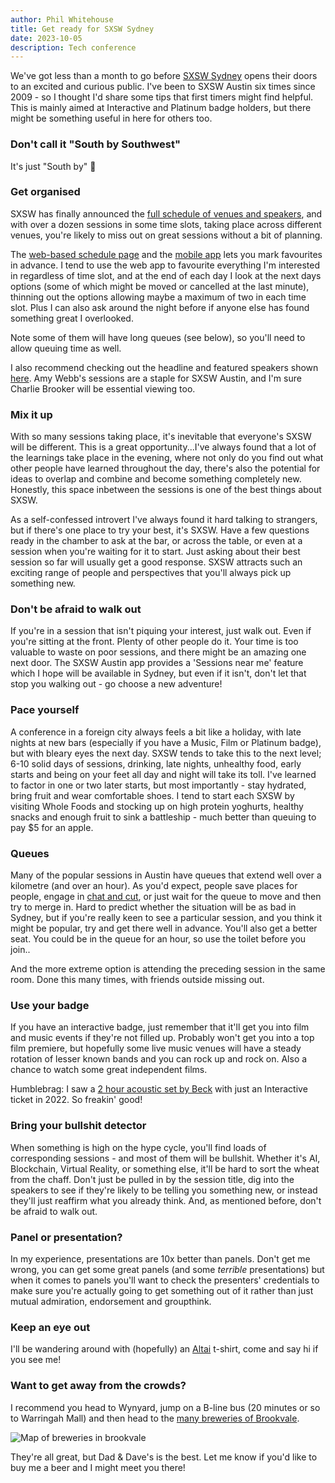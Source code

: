 ```yaml
---
author: Phil Whitehouse
title: Get ready for SXSW Sydney
date: 2023-10-05
description: Tech conference
---
```


We've got less than a month to go before [SXSW Sydney](https://sxswsydney.com) opens their doors to an excited and curious public. I've been to SXSW Austin six times since 2009 - so I thought I'd share some tips that first timers might find helpful. This is mainly aimed at Interactive and Platinum badge holders, but there might be something useful in here for others too.

### Don't call it "South by Southwest"
It's just "South by" 🤠

### Get organised
SXSW has finally announced the [full schedule of venues and speakers](https://schedule.sxswsydney.com/), and with over a dozen sessions in some time slots, taking place across different venues, you're likely to miss out on great sessions without a bit of planning.

The [web-based schedule page](https://schedule.sxswsydney.com/) and the [mobile app](https://live.eventbase.com/app-download?event=sxswsydney2023) lets you mark favourites in advance. I tend to use the web app to favourite everything I'm interested in regardless of time slot, and at the end of each day I look at the next days options (some of which might be moved or cancelled at the last minute), thinning out the options allowing maybe a maximum of two in each time slot. Plus I can also ask around the night before if anyone else has found something great I overlooked.

Note some of them will have long queues (see below), so you'll need to allow queuing time as well.

I also recommend checking out the headline and featured speakers shown [here](https://sxswsydney.com/sxsw-2023/sxsw-sydney-conferences/). Amy Webb's sessions are a staple for SXSW Austin, and I'm sure Charlie Brooker will be essential viewing too. 

### Mix it up
With so many sessions taking place, it's inevitable that everyone's SXSW will be different. This is a great opportunity...I've always found that a lot of the learnings take place in the evening, where not only do you find out what other people have learned throughout the day, there's also the potential for ideas to overlap and combine and become something completely new. Honestly, this space inbetween the sessions is one of the best things about SXSW.

As a self-confessed introvert I've always found it hard talking to strangers, but if there's one place to try your best, it's SXSW. Have a few questions ready in the chamber to ask at the bar, or across the table, or even at a session when you're waiting for it to start. Just asking about their best session so far will usually get a good response. SXSW attracts such an exciting range of people and perspectives that you'll always pick up something new.

### Don't be afraid to walk out
If you're in a session that isn't piquing your interest, just walk out. Even if you're sitting at the front. Plenty of other people do it. Your time is too valuable to waste on poor sessions, and there might be an amazing one next door. The SXSW Austin app provides a 'Sessions near me' feature which I hope will be available in Sydney, but even if it isn't, don't let that stop you walking out - go choose a new adventure!

### Pace yourself
A conference in a foreign city always feels a bit like a holiday, with late nights at new bars (especially if you have a Music, Film or Platinum badge), but with bleary eyes the next day. SXSW tends to take this to the next level; 6-10 solid days of sessions, drinking, late nights, unhealthy food, early starts and being on your feet all day and night will take its toll. I've learned to factor in one or two later starts, but most importantly - stay hydrated, bring fruit and wear comfortable shoes. I tend to start each SXSW by visiting Whole Foods and stocking up on high protein yoghurts, healthy snacks and enough fruit to sink a battleship - much better than queuing to pay $5 for an apple.

### Queues
Many of the popular sessions in Austin have queues that extend well over a kilometre (and over an hour). As you'd expect, people save places for people, engage in [chat and cut](https://www.youtube.com/watch?v=Vd7XO18qxJg), or just wait for the queue to move and then try to merge in. Hard to predict whether the situation will be as bad in Sydney, but if you're really keen to see a particular session, and you think it might be popular, try and get there well in advance. You'll also get a better seat. You could be in the queue for an hour, so use the toilet before you join..

And the more extreme option is attending the preceding session in the same room. Done this many times, with friends outside missing out.

### Use your badge
If you have an interactive badge, just remember that it'll get you into film and music events if they're not filled up. Probably won't get you into a top film premiere, but hopefully some live music venues will have a steady rotation of lesser known bands and you can rock up and rock on. Also a chance to watch some great independent films.

Humblebrag: I saw a [2 hour acoustic set by Beck](https://www.flickr.com/photos/philliecasablanca/51949178903/in/album-72177720297251799/) with just an Interactive ticket in 2022. So freakin' good!

### Bring your bullshit detector
When something is high on the hype cycle, you'll find loads of corresponding sessions - and most of them will be bullshit. Whether it's AI, Blockchain, Virtual Reality, or something else, it'll be hard to sort the wheat from the chaff. Don't just be pulled in by the session title, dig into the speakers to see if they're likely to be telling you something new, or instead they'll just reaffirm what you already think. And, as mentioned before, don't be afraid to walk out.

### Panel or presentation?
In my experience, presentations are 10x better than panels. Don't get me wrong, you can get some great panels (and some _terrible_ presentations) but when it comes to panels you'll want to check the presenters' credentials to make sure you're actually going to get something out of it rather than just mutual admiration, endorsement and groupthink.

### Keep an eye out
I'll be wandering around with (hopefully) an [Altai](/posts/altai/) t-shirt, come and say hi if you see me!

### Want to get away from the crowds?
I recommend you head to Wynyard, jump on a B-line bus (20 minutes or so to Warringah Mall) and then head to the [many breweries of Brookvale](https://www.google.com.au/maps/search/brookvale+breweries/@-33.7654374,151.2723064,17z/data=!3m1!4b1?hl=en&entry=ttu).

![Map of breweries in brookvale](/img/brookvale.png)

They're all great, but Dad & Dave's is the best. Let me know if you'd like to buy me a beer and I might meet you there!
